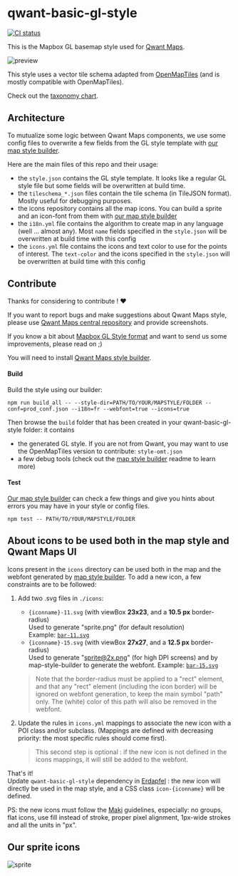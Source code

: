 # qwant-basic-gl-style

[![CI status](https://github.com/Qwant/qwant-basic-gl-style/workflows/qwant-basic-gl-style%20build/badge.svg)](https://github.com/Qwant/fafnir)

This is the Mapbox GL basemap style used for [Qwant Maps](https://github.com/Qwant/QwantMaps).

![preview](https://qwant.github.io/qwant-basic-gl-style/preview/custom.png)

This style uses a vector tile schema adapted from [OpenMapTiles](https://github.com/Qwant/OpenMapTiles) (and is mostly compatible with OpenMapTiles).

Check out the [taxonomy chart](https://jawg.github.io/taxonomy/demo/?url=https://raw.githubusercontent.com/Qwant/qwant-basic-gl-style/master/style.json).

## Architecture

To mutualize some logic between Qwant Maps components, we use some config files to overwrite a few fields from the GL style template with [our map style builder](https://github.com/Qwant/map-style-builder).

Here are the main files of this repo and their usage:

* the `style.json` contains the GL style template. It looks like a regular GL style file but some fields will be overwritten at build time.
* the `tileschema_*.json` files contain the tile schema (in TileJSON format). Mostly useful for debugging purposes.
* the icons repository contains all the map icons. You can build a sprite and an icon-font from them with [our map style builder](https://github.com/Qwant/map-style-builder)
* the `i18n.yml` file contains the algorithm to create map in any language (well ... almost any). Most `name` fields specified in the `style.json` will be overwritten at build time with this config
* the `icons.yml` file contains the icons and text color to use for the points of interest. The `text-color` and the icons specified in the `style.json` will be overwritten at build time with this config

## Contribute

Thanks for considering to contribute ! :heart:

If you want to report bugs and make suggestions about Qwant Maps style, please use [Qwant Maps central repository](https://github.com/Qwant/QwantMaps) and provide screenshots.

If you know a bit about [Mapbox GL Style format](https://www.mapbox.com/mapbox-gl-js/style-spec) and want to send us some improvements, please read on ;)

You will need to install [Qwant Maps style builder](https://github.com/Qwant/map-style-builder).

#### Build

Build the style using our builder:

```
npm run build_all -- --style-dir=PATH/TO/YOUR/MAPSTYLE/FOLDER --conf=prod_conf.json --i18n=fr --webfont=true --icons=true
```

Then browse the `build` folder that has been created in your qwant-basic-gl-style folder: it contains
* the generated GL style. If you are not from Qwant, you may want to use the OpenMapTiles version to contribute: `style-omt.json`
* a few debug tools (check out the [map style builder](https://github.com/Qwant/map-style-builder) readme to learn more)

#### Test

[Our map style builder](https://github.com/Qwant/map-style-builder) can check a few things and give you hints about errors you may have in your style or config files.

`npm test -- PATH/TO/YOUR/MAPSTYLE/FOLDER`

## About icons to be used both in the map style and Qwant Maps UI

Icons present in the `icons` directory can be used both in the map and the webfont generated by [map style builder](https://github.com/Qwant/map-style-builder).
To add a new icon, a few constraints are to be followed:

1. Add two .svg files in `./icons`:
	* `{iconname}-11.svg` (with viewBox **23x23**, and a **10.5 px** border-radius)  
  Used to generate "sprite.png" (for default resolution)   
	Example: [`bar-11.svg`](./icons/bar-11.svg)
	* `{iconname}-15.svg` (with viewBox **27x27**, and a **12.5 px** border-radius)  
  Used to generate "sprite@2x.png" (for high DPI screens) and by map-style-builder to generate the webfont.
	Example: [`bar-15.svg`](./icons/bar-15.svg)

    > Note that the border-radius must be applied to a "rect" element, and that any "rect" element (including the icon border) will be ignored on webfont generation, to keep the main symbol "path" only. The (white) color of this path will also be removed in the webfont.

2. Update the rules in `icons.yml` mappings to associate the new icon with a POI class and/or subclass. (Mappings are defined with decreasing priority: the most specific rules should come first).
    > This second step is optional : if the new icon is not defined in the icons mappings, it will still be added to the webfont.

That's it!  
Update `qwant-basic-gl-style` dependency in [Erdapfel](https://github.com/QwantResearch/erdapfel) : the new icon will directly be used in the map style, and a CSS class `icon-{iconname}` will be defined.

PS: the new icons must follow the [Maki](https://labs.mapbox.com/maki-icons/guidelines/) guidelines, especially: no groups, flat icons, use fill instead of stroke, proper pixel alignment, 1px-wide strokes and all the units in "px".


## Our sprite icons

![sprite](https://qwant.github.io/qwant-basic-gl-style/sprite@2x.png)
